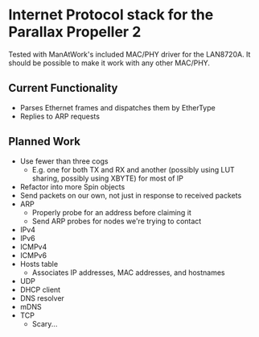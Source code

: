 # Internet Protocol stack for the Parallax Propeller 2

Tested with ManAtWork's included MAC/PHY driver for the LAN8720A.  It should be possible to make it work with any other MAC/PHY.

## Current Functionality

- Parses Ethernet frames and dispatches them by EtherType
- Replies to ARP requests

## Planned Work

- Use fewer than three cogs
	- E.g. one for both TX and RX and another (possibly using LUT sharing, possibly using XBYTE) for most of IP
- Refactor into more Spin objects
- Send packets on our own, not just in response to received packets
- ARP
	- Properly probe for an address before claiming it
	- Send ARP probes for nodes we're trying to contact
- IPv4
- IPv6
- ICMPv4
- ICMPv6
- Hosts table
	- Associates IP addresses, MAC addresses, and hostnames
- UDP
- DHCP client
- DNS resolver
- mDNS
- TCP
	- Scary...
